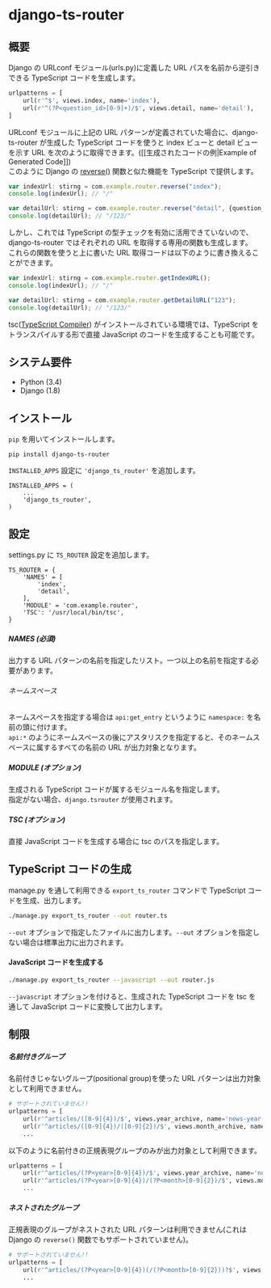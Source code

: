 django-ts-router
=====================

## 概要

Django の URLconf モジュール(urls.py)に定義した URL パスを名前から逆引きできる TypeScript コードを生成します。

```py
urlpatterns = [
    url(r'^$', views.index, name='index'),
    url(r'^(?P<question_id>[0-9]+)/$', views.detail, name='detail'),
]
```

URLconf モジュールに上記の URL パターンが定義されていた場合に、django-ts-router が生成した TypeScript コードを使うと
index ビューと detail ビューを示す URL を次のように取得できます。([[生成されたコードの例|Example of Generated Code]])<br>
このように Django の [reverse()](https://docs.djangoproject.com/en/1.8/ref/urlresolvers/#reverse) 関数と似た機能を TypeScript で提供します。

```ts
var indexUrl: stirng = com.example.router.reverse("index");
console.log(indexUrl); // "/"

var detailUrl: stirng = com.example.router.reverse("detail", {question_id: "123"});
console.log(detailUrl); // "/123/"
```

しかし、これでは TypeScript の型チェックを有効に活用できていないので、django-ts-router ではそれぞれの URL を取得する専用の関数も生成します。<br>
これらの関数を使うと上に書いた URL 取得コードは以下のように書き換えることができます。

```ts
var indexUrl: stirng = com.example.router.getIndexURL();
console.log(indexUrl); // "/"

var detailUrl: stirng = com.example.router.getDetailURL("123");
console.log(detailUrl); // "/123/"
```

tsc([TypeScript Compiler](http://www.typescriptlang.org/)) がインストールされている環境では、TypeScript をトランスパイルする形で直接 JavaScript のコードを生成することも可能です。


## システム要件

* Python (3.4)
* Django (1.8)

## インストール

`pip` を用いてインストールします。

    pip install django-ts-router

`INSTALLED_APPS` 設定に `'django_ts_router'` を追加します。

    INSTALLED_APPS = (
        ...
        'django_ts_router',
    )

## 設定

settings.py に `TS_ROUTER` 設定を追加します。

    TS_ROUTER = {
        'NAMES' = [
            'index',
            'detail',
        ],
        'MODULE' = 'com.example.router',
        'TSC': '/usr/local/bin/tsc',
    }

##### NAMES (必須)

出力する URL パターンの名前を指定したリスト。一つ以上の名前を指定する必要があります。

###### ネームスペース
ネームスペースを指定する場合は `api:get_entry` というように `namespace:` を名前の頭に付けます。<br>
`api:*` のようにネームスペースの後にアスタリスクを指定すると、そのネームスペースに属するすべての名前の URL が出力対象となります。

##### MODULE (オプション)

生成される TypeScript コードが属するモジュール名を指定します。<br>
指定がない場合、`django.tsrouter` が使用されます。

##### TSC (オプション)

直接 JavaScript コードを生成する場合に tsc のパスを指定します。


## TypeScript コードの生成

manage.py を通して利用できる `export_ts_router` コマンドで TypeScript コードを生成、出力します。

```sh
./manage.py export_ts_router --out router.ts
```

`--out` オプションで指定したファイルに出力します。`--out` オプションを指定しない場合は標準出力に出力されます。

#### JavaScript コードを生成する

```sh
./manage.py export_ts_router --javascript --out router.js
```

`--javascript` オプションを付けると、生成された TypeScript コードを tsc を通して JavaScript コードに変換して出力します。


## 制限

##### 名前付きグループ


名前付きじゃないグループ(positional group)を使った URL パターンは出力対象として利用できません。

```py
# サポートされていません!!
urlpatterns = [
    url(r'^articles/([0-9]{4})/$', views.year_archive, name='news-year-archive'),
    url(r'^articles/([0-9]{4})/([0-9]{2})/$', views.month_archive, name='news-month-archive'),
    ...
```

以下のように名前付きの正規表現グループのみが出力対象として利用できます。

```py
urlpatterns = [
    url(r'^articles/(?P<year>[0-9]{4})/$', views.year_archive, name='news-year-archive'),
    url(r'^articles/(?P<year>[0-9]{4})/(?P<month>[0-9]{2})/$', views.month_archive, name='news-month-archive'),
    ...
```

##### ネストされたグループ

正規表現のグループがネストされた URL パターンは利用できません(これは Django の `reverse()` 関数でもサポートされていません)。

```py
# サポートされていません!!
urlpatterns = [
    url(r'^articles/(?P<year>[0-9]{4})(/(?P<month>[0-9]{2}))?$', views.archive, name='archive')
    ...
```